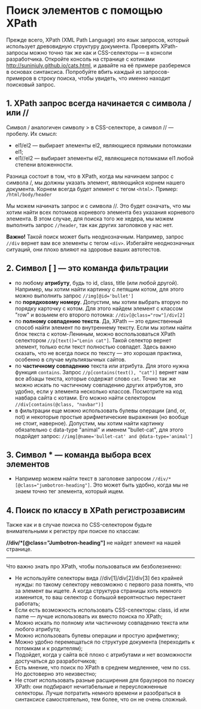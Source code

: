 # Поиск элементов с помощью XPath

Прежде всего, XPath (XML Path Language) это язык запросов, который использует древовидную структуру документа. Проверять XPath-запросы можно точно так же как и CSS-селекторы — в консоли разработчика. Откройте консоль на странице с котиками http://suninjuly.github.io/cats.html, и давайте на её примере разберемся в основах синтаксиса. Попробуйте вбить каждый из запросов-примеров в строку поиска, чтобы увидеть, что именно находит поисковый запрос.

## 1. XPath запрос всегда начинается с символа / или //
Символ / аналогичен символу > в CSS-селекторе, а символ // — пробелу. Их смысл:

* el1/el2 — выбирает элементы el2, являющиеся прямыми потомками el1;
* el1//el2 — выбирает элементы el2, являющиеся потомками el1 любой степени вложенности.

Разница состоит в том, что в XPath, когда мы начинаем запрос с символа /,  мы должны указать элемент, являющийся корнем нашего документа. Корнем всегда будет элемент с тегом `<html>`. Пример: `/html/body/header`

Мы можем начинать запрос и с символа //. Это будет означать, что мы хотим найти всех потомков корневого элемента без указания корневого элемента. В этом случае, для поиска того же хедера, мы можем выполнить запрос `//header`, так как других заголовков у нас нет.

**Важно!** Такой поиск может быть неоднозначным. Например, запрос `//div` вернет вам все элементы с тегом `<div>`. Избегайте неоднозначных ситуаций, они плохо влияют на здоровье ваших автотестов.

## 2. Символ [ ] — это команда фильтрации

* по любому **атрибуту**, будь то id, class, title (или любой другой). Например, мы хотим найти картинку с летящим котом, для этого можно выполнить запрос `//img[@id='bullet']`
* по **порядковому номеру**. Допустим, мы хотим выбрать вторую по порядку карточку с котом. Для этого найдем элемент с классом "row" и возьмем его второго потомка: `//div[@class="row"]/div[2]`
* по **полному совпадению текста**. Да, XPath — это единственный способ найти элемент по внутреннему тексту. Если мы хотим найти блок текста с котом-Лениным, можно воспользоваться XPath селектором `//p[text()="Lenin cat"]`. Такой селектор вернет элемент, только если текст полностью совпадет. Здесь важно сказать, что не всегда поиск по тексту — это хорошая практика, особенно в случае мультиязычных сайтов.
* по **частичному совпадению** текста или атрибута. Для этого нужна функция `contains`. Запрос `//p[contains(text(), "cat")]` вернет нам все абзацы текста, которые содержат слово `cat`. Точно так же можно искать по частичному совпадению других атрибутов, это удобно, если у элемента несколько классов. Посмотрите на код навбара сайта с котами. Его можно найти селектором `//div[contains(@class, "navbar")]`
* в фильтрации еще можно использовать булевы операции (and, or, not) и некоторые простые арифметические выражения (но вообще не стоит, наверное). Допустим, мы хотим найти картинку обязательно с data-type "animal" и именем "bullet-cat", для этого подойдет запрос: `//img[@name='bullet-cat' and @data-type='animal']`

## 3. Символ * — команда выбора всех элементов
* Например можем найти текст в заголовке запросом `//div/*[@class="jumbotron-heading"]`. Это может быть удобно, когда мы не знаем точно тег элемента, который ищем.
## 4. Поиск по классу в XPath регистрозависим
Также как и в случае поиска по CSS-селектором будьте внимательными к регистру при поиске по классам: 

**//div/*[@class="Jumbotron-heading"]** не найдет элемент на нашей странице.

---

Что важно знать про XPath, чтобы пользоваться им безболезненно:

* Не используйте селекторы вида //div[1]/div[2]/div[3] без крайней нужды: по такому селектору невозможно с первого раза понять, что за элемент вы ищете. А когда структура страницы хоть немного изменится, то ваш селектор с большой вероятностью перестанет работать;
* Если есть возможность использовать CSS-селекторы: сlass, id или name — лучше использовать их вместо поиска по XPath;
* Можно искать по полному или частичному совпадению текста или любого атрибута;
* Можно использовать булевы операции и простую арифметику;
* Можно удобно перемещаться по структуре документа (переходить к потомкам и к родителям);
* Подойдет, когда у сайта всё плохо с атрибутами и нет возможности достучаться до разработчиков;
* Есть мнение, что поиск по XPath в среднем медленнее, чем по css. Но достоверно это неизвестно;
* Не стоит использовать разные расширения для браузеров по поиску XPath: они подбирают нечитабельные и переусложненные селекторы. Лучше потратить немного времени и разобраться в синтаксисе самостоятельно, тем более, что он не очень сложный.
